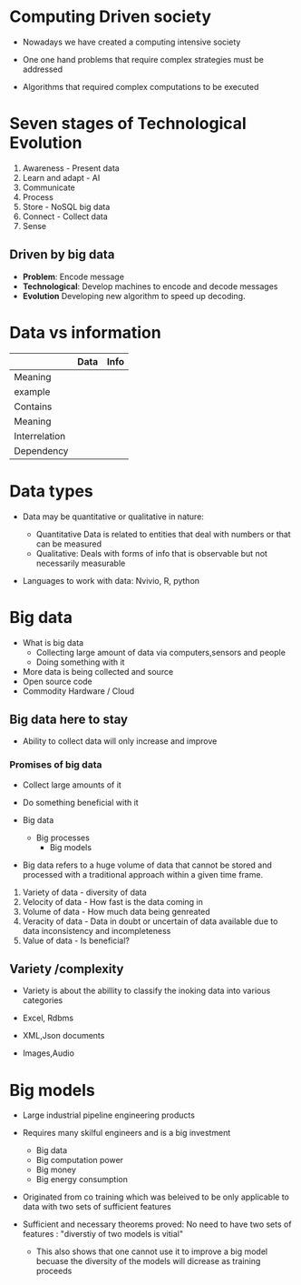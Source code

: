 # Computing Driven society

- Nowadays we have created a computing intensive society

- One one hand problems that require complex strategies must be addressed
- Algorithms that required complex computations to be executed


# Seven stages of Technological Evolution
1. Awareness - Present data
2. Learn and adapt - AI 
3. Communicate
4. Process
5. Store - NoSQL big data
6. Connect - Collect data
7. Sense 

## Driven by big data

- **Problem**: Encode message 
- **Technological**:  Develop machines to encode and decode messages
- **Evolution** Developing new algorithm to speed up decoding.



# Data vs information

|               | Data | Info |
| ------------- | ---- | ---- |
| Meaning       |      |      |
| example       |      |      |
| Contains      |      |      |
| Meaning       |      |      |
| Interrelation |      |      |
| Dependency    |      |      |
# Data types 

- Data may be quantitative or qualitative in nature:

	- Quantitative Data is related to entities that deal with numbers or that can be measured
	- Qualitative: Deals with forms of info that is observable but not necessarily measurable	
- Languages to work with data: Nvivio, R, python

# Big data

- What is big data
	- Collecting large amount of data via computers,sensors and people
	- Doing something with it
- More data is being collected and source
- Open source code
- Commodity Hardware / Cloud

## Big data here to stay

- Ability to collect data will only increase and improve
### Promises of big data
- Collect large amounts of it
- Do something beneficial with it

-  Big data
	- Big processes
		- Big models

- Big data refers to a huge volume of data that cannot be stored and processed with a traditional approach within a given time frame.

1. Variety of data - diversity of data 
2. Velocity of data - How fast is the data coming in
3. Volume of data - How much data being genreated
4. Veracity of data - Data in doubt or uncertain of data available due to data inconsistency and incompleteness
5. Value of data - Is beneficial?

## Variety /complexity


- Variety is about the abillity to classify the inoking data into various categories 

- Excel, Rdbms
- XML,Json documents
- Images,Audio

# Big models

- Large industrial pipeline engineering products
- Requires many skilful engineers and is a big investment
	- Big data
	- Big computation power
	- Big money
	- Big energy consumption

- Originated from co training which was beleived to be only applicable to data with two sets of sufficient features
- Sufficient and necessary theorems proved: No need to have two sets of features : "diverstiy of two models is vitial"
	- This also shows that one cannot use it to improve a big model becuase the diversity of the models will dicrease as training proceeds